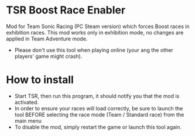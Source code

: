 # TSR Boost Race Enabler
Mod for Team Sonic Racing (PC Steam version) which forces Boost races in exhibition races.
This mod works only in exhibition mode, no changes are applied in Team Adventure mode.

- Please don't use this tool when playing online (your ang the other players' game might crash).

# How to install
* Start TSR, then run this program, it should notify you that the mod is activated.
* In order to ensure your races will load correctly, be sure to launch the tool BEFORE selecting the race mode (Team / Standard race) from the main menu
* To disable the mod, simply restart the game or launch this tool again.

